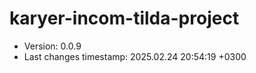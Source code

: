 <!--
@since 2024.10.06, 22:56
@changed 2024.10.06, 22:56
-->

# karyer-incom-tilda-project

- Version: 0.0.9
- Last changes timestamp: 2025.02.24 20:54:19 +0300
